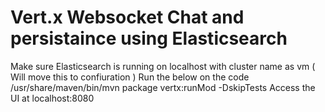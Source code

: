 # Vert.x Websocket Chat and persistaince using Elasticsearch
 
 Make sure Elasticsearch is running on localhost with cluster name as vm ( Will move this to confiuration )
 Run the below on the code
 /usr/share/maven/bin/mvn package vertx:runMod -DskipTests
 Access the UI at localhost:8080

